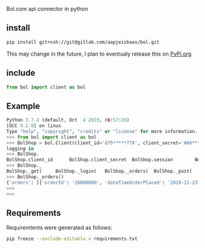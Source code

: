 Bol.com api connector in python

## install

```bash
pip install git+ssh://git@gitlab.com/aapjeisbaas/bol.git
```

This may change in the future, I plan to eventualy release this on [PyPi.org](https://pypi.org/project/bol/)

## include

```python
from bol import client as bol
```

## Example

```python
Python 3.7.4 (default, Oct  4 2019, 06:57:26) 
[GCC 9.2.0] on linux
Type "help", "copyright", "credits" or "license" for more information.
>>> from bol import client as bol
>>> BolShop = bol.Client(client_id='d75*****779', client_secret='AK6****quP')
logging in
>>> BolShop.
BolShop.client_id      BolShop.client_secret  BolShop.session        BolShop.token          
>>> BolShop._
BolShop._get(     BolShop._login(   BolShop._orders(  BolShop._post(    
>>> BolShop._orders()
{'orders': [{'orderId': '26000000', 'dateTimeOrderPlaced': '2019-11-23T18:59:46+01:00', 'orderItems': [{'orderItemId': '2300004', 'ean': '5000000', 'cancelRequest': False, 'quantity': 1}]}]}
>>> 
>>>
```

## Requirements

Requiremtents were generated as follows:

```bash
pip freeze --exclude-editable > requirements.txt
```
